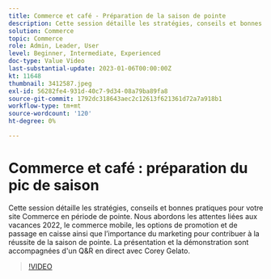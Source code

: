 ```yaml
---
title: Commerce et café - Préparation de la saison de pointe
description: Cette session détaille les stratégies, conseils et bonnes pratiques pour votre site Commerce en période de pointe. Nous abordons les attentes liées aux vacances 2022, le commerce mobile, les options de promotion et de passage en caisse ainsi que l’importance du marketing pour contribuer à la réussite de la saison de pointe. La présentation et la démonstration sont accompagnées d'un Q&R en direct avec Corey Gelato.
solution: Commerce
topic: Commerce
role: Admin, Leader, User
level: Beginner, Intermediate, Experienced
doc-type: Value Video
last-substantial-update: 2023-01-06T00:00:00Z
kt: 11648
thumbnail: 3412587.jpeg
exl-id: 56282fe4-931d-40c7-9d34-08a79ba89fa8
source-git-commit: 1792dc318643aec2c12613f621361d72a7a918b1
workflow-type: tm+mt
source-wordcount: '120'
ht-degree: 0%

---
```


# Commerce et café : préparation du pic de saison

Cette session détaille les stratégies, conseils et bonnes pratiques pour votre site Commerce en période de pointe. Nous abordons les attentes liées aux vacances 2022, le commerce mobile, les options de promotion et de passage en caisse ainsi que l’importance du marketing pour contribuer à la réussite de la saison de pointe. La présentation et la démonstration sont accompagnées d&#39;un Q&amp;R en direct avec Corey Gelato.

>[!VIDEO](https://video.tv.adobe.com/v/3412587/?quality=12&learn=on)
